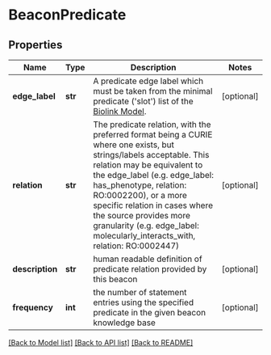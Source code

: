 # BeaconPredicate

## Properties
Name | Type | Description | Notes
------------ | ------------- | ------------- | -------------
**edge_label** | **str** | A predicate edge label which must be taken from the minimal predicate (&#39;slot&#39;) list of the [Biolink Model](https://biolink.github.io/biolink-model).  | [optional] 
**relation** | **str** | The predicate relation, with the preferred format being a CURIE where one exists, but strings/labels acceptable. This relation  may be equivalent to the edge_label (e.g. edge_label: has_phenotype, relation: RO:0002200), or a more specific relation in cases where the source provides more granularity  (e.g. edge_label: molecularly_interacts_with, relation: RO:0002447)  | [optional] 
**description** | **str** | human readable definition of predicate relation  provided by this beacon  | [optional] 
**frequency** | **int** | the number of statement entries using the specified predicate in the given beacon knowledge base | [optional] 

[[Back to Model list]](../README.md#documentation-for-models) [[Back to API list]](../README.md#documentation-for-api-endpoints) [[Back to README]](../README.md)


